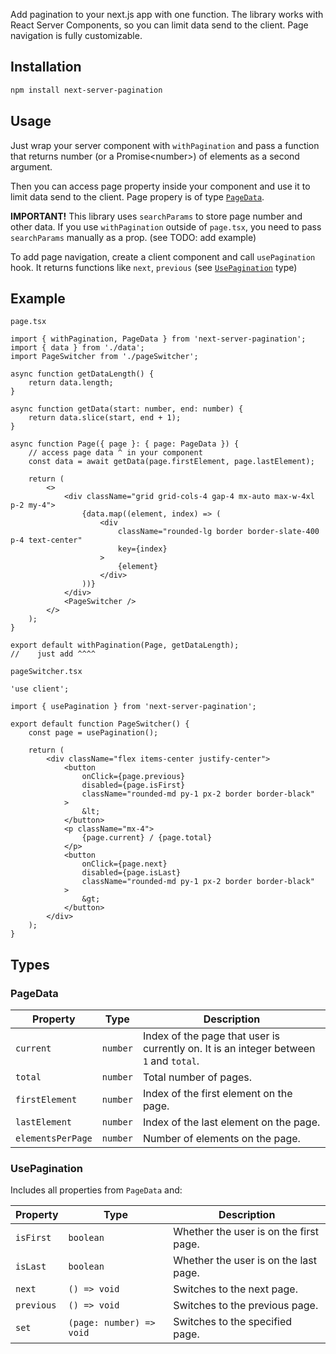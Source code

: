 Add pagination to your next.js app with one function. The library works with React Server Components, so you can limit data send to the client. Page navigation is fully customizable.

## Installation

```bash
npm install next-server-pagination
```

## Usage

Just wrap your server component with `withPagination` and pass a function that returns number (or a Promise\<number\>) of elements as a second argument.

Then you can access page property inside your component and use it to limit data send to the client. Page propery is of type [`PageData`](#pagedata).

**IMPORTANT!** This library uses `searchParams` to store page number and other data. If you use `withPagination` outside of `page.tsx`, you need to pass `searchParams` manually as a prop. (see TODO: add example)

To add page navigation, create a client component and call `usePagination` hook. It returns functions like `next`, `previous` (see [`UsePagination`](#usepagination) type)

## Example

`page.tsx`

```tsx
import { withPagination, PageData } from 'next-server-pagination';
import { data } from './data';
import PageSwitcher from './pageSwitcher';

async function getDataLength() {
    return data.length;
}

async function getData(start: number, end: number) {
    return data.slice(start, end + 1);
}

async function Page({ page }: { page: PageData }) {
    // access page data ^ in your component
    const data = await getData(page.firstElement, page.lastElement);

    return (
        <>
            <div className="grid grid-cols-4 gap-4 mx-auto max-w-4xl p-2 my-4">
                {data.map((element, index) => (
                    <div
                        className="rounded-lg border border-slate-400 p-4 text-center"
                        key={index}
                    >
                        {element}
                    </div>
                ))}
            </div>
            <PageSwitcher />
        </>
    );
}

export default withPagination(Page, getDataLength);
//    just add ^^^^
```

`pageSwitcher.tsx`

```tsx
'use client';

import { usePagination } from 'next-server-pagination';

export default function PageSwitcher() {
    const page = usePagination();

    return (
        <div className="flex items-center justify-center">
            <button
                onClick={page.previous}
                disabled={page.isFirst}
                className="rounded-md py-1 px-2 border border-black"
            >
                &lt;
            </button>
            <p className="mx-4">
                {page.current} / {page.total}
            </p>
            <button
                onClick={page.next}
                disabled={page.isLast}
                className="rounded-md py-1 px-2 border border-black"
            >
                &gt;
            </button>
        </div>
    );
}
```

## Types

### PageData

| Property          | Type     | Description                                                                            |
| ----------------- | -------- | -------------------------------------------------------------------------------------- |
| `current`         | `number` | Index of the page that user is currently on. It is an integer between `1` and `total`. |
| `total`           | `number` | Total number of pages.                                                                 |
| `firstElement`    | `number` | Index of the first element on the page.                                                |
| `lastElement`     | `number` | Index of the last element on the page.                                                 |
| `elementsPerPage` | `number` | Number of elements on the page.                                                        |

### UsePagination

Includes all properties from `PageData` and:

| Property   | Type                     | Description                            |
| ---------- | ------------------------ | -------------------------------------- |
| `isFirst`  | `boolean`                | Whether the user is on the first page. |
| `isLast`   | `boolean`                | Whether the user is on the last page.  |
| `next`     | `() => void`             | Switches to the next page.             |
| `previous` | `() => void`             | Switches to the previous page.         |
| `set`      | `(page: number) => void` | Switches to the specified page.        |
